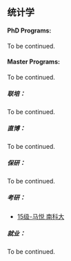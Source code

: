 ## 统计学

#### PhD Programs:

To be continued.

#### Master Programs:

To be continued.

##### 联培：

To be continued.

##### 直博：

To be continued.

##### 保研：

To be continued.

##### 考研：

- [15级-马悦 南科大](grad-application/math/statistics/[CN]-15-mayue.md)

##### 就业：

To be continued.
